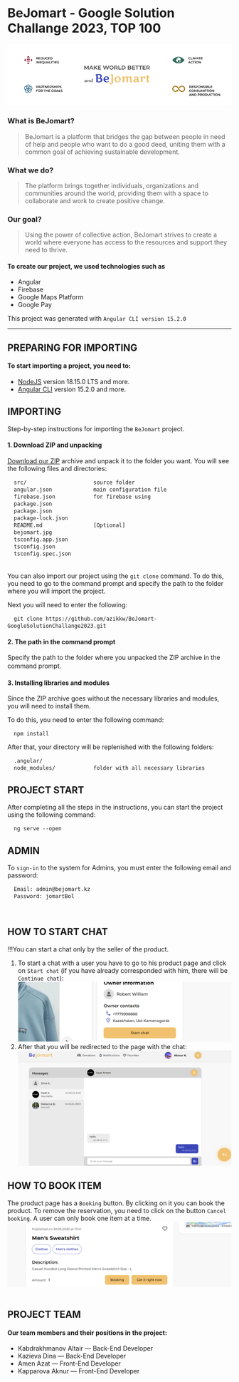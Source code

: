 BeJomart - Google Solution Challange 2023, TOP 100
========

![BeJomart](https://github.com/azikkw/BeJomart-GoogleSolutionChallange2023/blob/main/previews/bejomart.jpg)

### What is BeJomart?
> BeJomart is a platform that bridges the gap between people in need of help and people who want to do a good deed, uniting them with a common goal of achieving sustainable development.
### What we do?
> The platform brings together individuals, organizations and communities around the world, providing them with a space to collaborate and work to create positive change.
### Our goal?
> Using the power of collective action, BeJomart strives to create a world where everyone has access to the resources and support they need to thrive.  ⠀  
#### To create our project, we used technologies such as
* Angular
* Firebase
* Google Maps Platform
* Google Pay

This project was generated with `Angular CLI version 15.2.0`

---

PREPARING FOR IMPORTING
-----------------------
#### To start importing a project, you need to:
* [NodeJS](https://nodejs.org/en) version 18.15.0 LTS and more.
* [Angular CLI](https://github.com/angular/angular-cli) version 15.2.0 and more.

IMPORTING
---------
Step-by-step instructions for importing the `BeJomart` project.

#### 1. Download ZIP and unpacking
[Download our ZIP](https://github.com/azikkw/BeJomart-GoogleSolutionChallange2023/archive/refs/heads/main.zip) archive and unpack it to the folder you want. You will see the following files and directories:

      src/                     source folder
      angular.json             main configuration file
      firebase.json            for firebase using       
      package.json
      package.json
      package-lock.json
      README.md                [Optional]
      bejomart.jpg
      tsconfig.app.json
      tsconfig.json
      tsconfig.spec.json  
ㅤ  
You can also import our project using the `git clone` command. To do this, you need to go to the command prompt and specify the path to the folder where you will import the project.  

Next you will need to enter the following:
      
      git clone https://github.com/azikkw/BeJomart-GoogleSolutionChallange2023.git

#### 2. The path in the command prompt
Specify the path to the folder where you unpacked the ZIP archive in the command prompt.
 ㅤ
#### 3. Installing libraries and modules
Since the ZIP archive goes without the necessary libraries and modules, you will need to install them.

To do this, you need to enter the following command:

      npm install
      
After that, your directory will be replenished with the following folders:

      .angular/                
      node_modules/            folder with all necessary libraries
      
      
PROJECT START
-------------
After completing all the steps in the instructions, you can start the project using the following command:

      ng serve --open

ADMIN
-----
To `sign-in` to the system for Admins, you must enter the following email and password:  

      Email: admin@bejomart.kz  
      Password: jomartBol  
  ⠀  
 
HOW TO START CHAT
-----------------
!!!You can start a chat only by the seller of the product.
1. To start a chat with a user you have to go to his product page and click on `Start chat` (if you have already corresponded with him, there will be `Continue chat`):
![Chat](https://github.com/azikkw/BeJomart-GoogleSolutionChallange2023/blob/main/previews/image_2023-06-04_21-57-13.png)
2. After that you will be redirected to the page with the chat:
![Chat2](https://github.com/azikkw/BeJomart-GoogleSolutionChallange2023/blob/main/previews/image_2023-06-04_21-57-49.png)

HOW TO BOOK ITEM
----------------
The product page has a `Booking` button. By clicking on it you can book the product. To remove the reservation, you need to click on the button `Cancel booking`. A user can only book one item at a time.
![Chat3](https://github.com/azikkw/BeJomart-GoogleSolutionChallange2023/blob/main/previews/image_2023-06-04_21-55-53.png)
⠀

PROJECT TEAM
------------
#### Our team members and their positions in the project:
* Kabdrakhmanov Altair — Back-End Developer
* Kazieva Dina — Back-End Developer
* Amen Azat — Front-End Developer
* Kapparova Aknur — Front-End Developer
